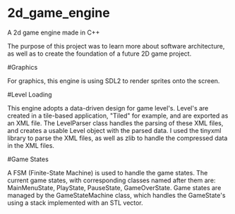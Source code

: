 # 2d_game_engine
A 2d game engine made in C++

The purpose of this project was to learn more about software architecture, as well as to create the foundation of a future 2D game project.

#Graphics

For graphics, this engine is using SDL2 to render sprites onto the screen.

#Level Loading

This engine adopts a data-driven design for game level's. Level's are created in a tile-based application, "Tiled" for example, and are exported as an XML file. The LevelParser class handles the parsing of these XML files, and creates a usable Level object with the parsed data. I used the tinyxml library to parse the XML files, as well as zlib to handle the compressed data in the XML files.

#Game States

A FSM (Finite-State Machine) is used to handle the game states. The current game states, with corresponding classes named after them are: MainMenuState, PlayState, PauseState, GameOverState. Game states are managed by the GameStateMachine class, which handles the GameState's using a stack implemented with an STL vector.

